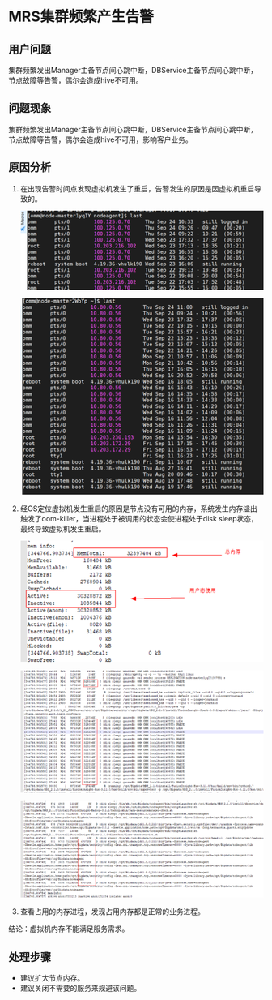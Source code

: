 # MRS集群频繁产生告警<a name="mrs_03_0263"></a>

## 用户问题<a name="section18305143583116"></a>

集群频繁发出Manager主备节点间心跳中断，DBService主备节点间心跳中断，节点故障等告警，偶尔会造成hive不可用。

## 问题现象<a name="section117424454313"></a>

集群频繁发出Manager主备节点间心跳中断，DBService主备节点间心跳中断，节点故障等告警，偶尔会造成hive不可用，影响客户业务。

## 原因分析<a name="section1237061220324"></a>

1.  在出现告警时间点发现虚拟机发生了重启，告警发生的原因是因虚拟机重启导致的。

    ![](figures/zh-cn_image_0280284052.png)

    ![](figures/zh-cn_image_0280284060.png)

2.  经OS定位虚拟机发生重启的原因是节点没有可用的内存，系统发生内存溢出触发了oom-killer，当进程处于被调用的状态会使进程处于disk sleep状态，最终导致虚拟机发生重启。

    ![](figures/zh-cn_image_0280296061.png)

    ![](figures/zh-cn_image_0280296115.png)

    ![](figures/zh-cn_image_0280296156.png)

3.  查看占用的内存进程，发现占用内存都是正常的业务进程。

结论：虚拟机内存不能满足服务需求。

## 处理步骤<a name="section5661655478"></a>

-   建议扩大节点内存。
-   建议关闭不需要的服务来规避该问题。

